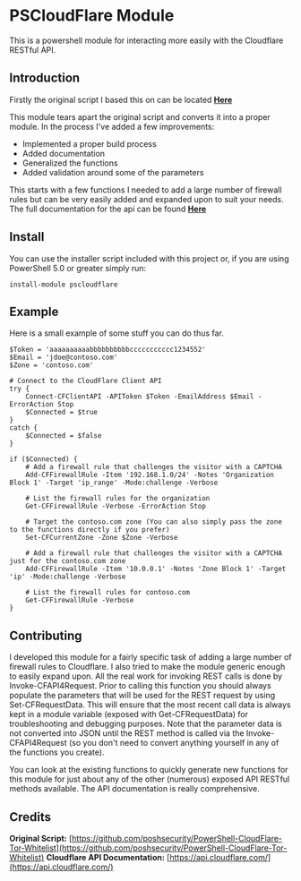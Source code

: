 # PSCloudFlare Module

This is a powershell module for interacting more easily with the Cloudflare RESTful API.

## Introduction
Firstly the original script I based this on can be located **[Here](https://github.com/poshsecurity/PowerShell-CloudFlare-Tor-Whitelist)**

This module tears apart the original script and converts it into a proper module. In the process I've added a few improvements:
- Implemented a proper build process
- Added documentation
- Generalized the functions
- Added validation around some of the parameters

This starts with a few functions I needed to add a large number of firewall rules but can be very easily added and expanded upon to suit your needs. The full documentation for the api can be found **[Here](https://api.cloudflare.com/)**

## Install
You can use the installer script included with this project or, if you are using PowerShell 5.0 or greater simply run:

`install-module pscloudflare`

## Example
Here is a small example of some stuff you can do thus far.
```
$Token = 'aaaaaaaaaabbbbbbbbbbccccccccccc1234552'
$Email = 'jdoe@contoso.com'
$Zone = 'contoso.com'

# Connect to the CloudFlare Client API
try {
    Connect-CFClientAPI -APIToken $Token -EmailAddress $Email -ErrorAction Stop
    $Connected = $true
}
catch {
    $Connected = $false
}

if ($Connected) {
    # Add a firewall rule that challenges the visitor with a CAPTCHA
    Add-CFFirewallRule -Item '192.168.1.0/24' -Notes 'Organization Block 1' -Target 'ip_range' -Mode:challenge -Verbose

    # List the firewall rules for the organization
    Get-CFFirewallRule -Verbose -ErrorAction Stop

    # Target the contoso.com zone (You can also simply pass the zone to the functions directly if you prefer)
    Set-CFCurrentZone -Zone $Zone -Verbose

    # Add a firewall rule that challenges the visitor with a CAPTCHA just for the contoso.com zone
    Add-CFFirewallRule -Item '10.0.0.1' -Notes 'Zone Block 1' -Target 'ip' -Mode:challenge -Verbose

    # List the firewall rules for contoso.com
    Get-CFFirewallRule -Verbose
}
```

## Contributing
I developed this module for a fairly specific task of adding a large number of firewall rules to Cloudflare. I also tried to make the module generic enough to easily expand upon. All the real work for invoking REST calls is done by Invoke-CFAPI4Request. Prior to calling this function you should always populate the parameters that will be used for the REST request by using Set-CFRequestData. This will ensure that the most recent call data is always kept in a module variable (exposed with Get-CFRequestData) for troubleshooting and debugging purposes. Note that the parameter data is not converted into JSON until the REST method is called via the Invoke-CFAPI4Request (so you don't need to convert anything yourself in any of the functions you create).

You can look at the existing functions to quickly generate new functions for this module for just about any of the other (numerous) exposed API RESTful methods available. The API documentation is really comprehensive.

## Credits
**Original Script:** [https://github.com/poshsecurity/PowerShell-CloudFlare-Tor-Whitelist](https://github.com/poshsecurity/PowerShell-CloudFlare-Tor-Whitelist)
**Cloudflare API Documentation:** [https://api.cloudflare.com/](https://api.cloudflare.com/)